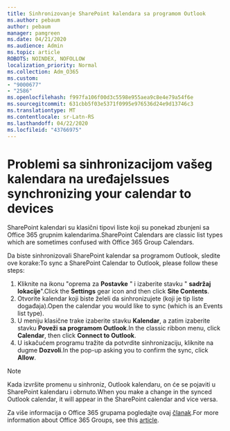 ```yaml
---
title: Sinhronizovanje SharePoint kalendara sa programom Outlook
ms.author: pebaum
author: pebaum
manager: pamgreen
ms.date: 04/21/2020
ms.audience: Admin
ms.topic: article
ROBOTS: NOINDEX, NOFOLLOW
localization_priority: Normal
ms.collection: Adm_O365
ms.custom:
- "9000677"
- "2586"
ms.openlocfilehash: f997fa106f00d3c5598e955aea9c8e4e79a54f6e
ms.sourcegitcommit: 631cbb5f03e5371f0995e976536d24e9d13746c3
ms.translationtype: MT
ms.contentlocale: sr-Latn-RS
ms.lasthandoff: 04/22/2020
ms.locfileid: "43766975"
---
```

# <a name="issues-synchronizing-your-calendar-to-devices"></a><span data-ttu-id="1a4d1-102">Problemi sa sinhronizacijom vašeg kalendara na uređaje</span><span class="sxs-lookup"><span data-stu-id="1a4d1-102">Issues synchronizing your calendar to devices</span></span>

<span data-ttu-id="1a4d1-103">SharePoint kalendari su klasični tipovi liste koji su ponekad zbunjeni sa Office 365 grupnim kalendarima.</span><span class="sxs-lookup"><span data-stu-id="1a4d1-103">SharePoint Calendars are classic list types which are sometimes confused with Office 365 Group Calendars.</span></span>

<span data-ttu-id="1a4d1-104">Da biste sinhronizovali SharePoint kalendar sa programom Outlook, sledite ove korake:</span><span class="sxs-lookup"><span data-stu-id="1a4d1-104">To sync a SharePoint Calendar to Outlook, please follow these steps:</span></span>

1. <span data-ttu-id="1a4d1-105">Kliknite na ikonu "oprema za **Postavke** " i izaberite stavku " **sadržaj lokacije**".</span><span class="sxs-lookup"><span data-stu-id="1a4d1-105">Click the **Settings** gear icon and then click **Site Contents**.</span></span>
2. <span data-ttu-id="1a4d1-106">Otvorite kalendar koji biste želeli da sinhronizujete (koji je tip liste događaja).</span><span class="sxs-lookup"><span data-stu-id="1a4d1-106">Open the calendar you would like to sync (which is an Events list type).</span></span>
3. <span data-ttu-id="1a4d1-107">U meniju klasične trake izaberite stavku **Kalendar**, a zatim izaberite stavku **Poveži sa programom Outlook**.</span><span class="sxs-lookup"><span data-stu-id="1a4d1-107">In the classic ribbon menu, click **Calendar**, then click **Connect to Outlook**.</span></span>
4. <span data-ttu-id="1a4d1-108">U iskačućem programu tražite da potvrdite sinhronizaciju, kliknite na dugme **Dozvoli**.</span><span class="sxs-lookup"><span data-stu-id="1a4d1-108">In the pop-up asking you to confirm the sync, click **Allow**.</span></span>

>[!Note]
> <span data-ttu-id="1a4d1-109">Kada izvršite promenu u sinhroniz, Outlook kalendaru, on će se pojaviti u SharePoint kalendaru i obrnuto.</span><span class="sxs-lookup"><span data-stu-id="1a4d1-109">When you make a change in the synced Outlook calendar, it will appear in the SharePoint calendar and vice versa.</span></span>

<span data-ttu-id="1a4d1-110">Za više informacija o Office 365 grupama pogledajte ovaj [članak](https://support.office.com/article/Learn-about-Office-365-groups-b565caa1-5c40-40ef-9915-60fdb2d97fa2).</span><span class="sxs-lookup"><span data-stu-id="1a4d1-110">For more information about Office 365 Groups, see this [article](https://support.office.com/article/Learn-about-Office-365-groups-b565caa1-5c40-40ef-9915-60fdb2d97fa2).</span></span>
